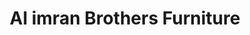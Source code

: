 ---
title: "Al imran Brothers Furniture"
url: /karachi/al-imran-brothers-furniture/
shop: furniture
---